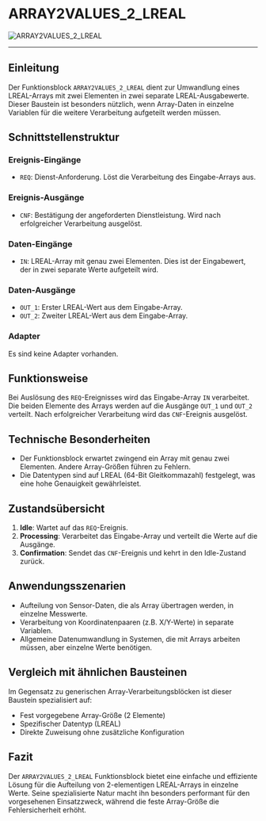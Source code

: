 # ARRAY2VALUES_2_LREAL

![ARRAY2VALUES_2_LREAL](https://github.com/user-attachments/assets/e5c38d35-4f15-452d-90d0-e75074d238fe)

* * * * * * * * * *
## Einleitung
Der Funktionsblock `ARRAY2VALUES_2_LREAL` dient zur Umwandlung eines LREAL-Arrays mit zwei Elementen in zwei separate LREAL-Ausgabewerte. Dieser Baustein ist besonders nützlich, wenn Array-Daten in einzelne Variablen für die weitere Verarbeitung aufgeteilt werden müssen.

## Schnittstellenstruktur

### **Ereignis-Eingänge**
- `REQ`: Dienst-Anforderung. Löst die Verarbeitung des Eingabe-Arrays aus.

### **Ereignis-Ausgänge**
- `CNF`: Bestätigung der angeforderten Dienstleistung. Wird nach erfolgreicher Verarbeitung ausgelöst.

### **Daten-Eingänge**
- `IN`: LREAL-Array mit genau zwei Elementen. Dies ist der Eingabewert, der in zwei separate Werte aufgeteilt wird.

### **Daten-Ausgänge**
- `OUT_1`: Erster LREAL-Wert aus dem Eingabe-Array.
- `OUT_2`: Zweiter LREAL-Wert aus dem Eingabe-Array.

### **Adapter**
Es sind keine Adapter vorhanden.

## Funktionsweise
Bei Auslösung des `REQ`-Ereignisses wird das Eingabe-Array `IN` verarbeitet. Die beiden Elemente des Arrays werden auf die Ausgänge `OUT_1` und `OUT_2` verteilt. Nach erfolgreicher Verarbeitung wird das `CNF`-Ereignis ausgelöst.

## Technische Besonderheiten
- Der Funktionsblock erwartet zwingend ein Array mit genau zwei Elementen. Andere Array-Größen führen zu Fehlern.
- Die Datentypen sind auf LREAL (64-Bit Gleitkommazahl) festgelegt, was eine hohe Genauigkeit gewährleistet.

## Zustandsübersicht
1. **Idle**: Wartet auf das `REQ`-Ereignis.
2. **Processing**: Verarbeitet das Eingabe-Array und verteilt die Werte auf die Ausgänge.
3. **Confirmation**: Sendet das `CNF`-Ereignis und kehrt in den Idle-Zustand zurück.

## Anwendungsszenarien
- Aufteilung von Sensor-Daten, die als Array übertragen werden, in einzelne Messwerte.
- Verarbeitung von Koordinatenpaaren (z.B. X/Y-Werte) in separate Variablen.
- Allgemeine Datenumwandlung in Systemen, die mit Arrays arbeiten müssen, aber einzelne Werte benötigen.

## Vergleich mit ähnlichen Bausteinen
Im Gegensatz zu generischen Array-Verarbeitungsblöcken ist dieser Baustein spezialisiert auf:
- Fest vorgegebene Array-Größe (2 Elemente)
- Spezifischer Datentyp (LREAL)
- Direkte Zuweisung ohne zusätzliche Konfiguration

## Fazit
Der `ARRAY2VALUES_2_LREAL` Funktionsblock bietet eine einfache und effiziente Lösung für die Aufteilung von 2-elementigen LREAL-Arrays in einzelne Werte. Seine spezialisierte Natur macht ihn besonders performant für den vorgesehenen Einsatzzweck, während die feste Array-Größe die Fehlersicherheit erhöht.
